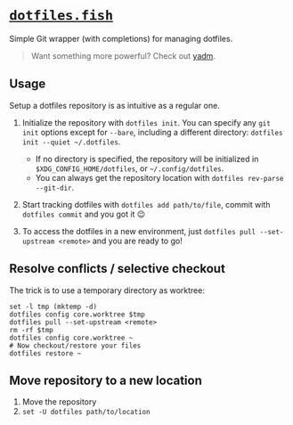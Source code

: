 # [`dotfiles.fish`](../.config/fish/functions/dotfiles.fish)

Simple Git wrapper (with completions) for managing dotfiles.

> Want something more powerful? Check out [yadm](https://github.com/TheLocehiliosan/yadm).

## Usage

Setup a dotfiles repository is as intuitive as a regular one.

1. Initialize the repository with `dotfiles init`. You can specify any `git init` options except for `--bare`, including a different directory: `dotfiles init --quiet ~/.dotfiles`.

   - If no directory is specified, the repository will be initialized in `$XDG_CONFIG_HOME/dotfiles`, or `~/.config/dotfiles`.
   - You can always get the repository location with `dotfiles rev-parse --git-dir`.

2. Start tracking dotfiles with `dotfiles add path/to/file`, commit with `dotfiles commit` and you got it 😉
3. To access the dotfiles in a new environment, just `dotfiles pull --set-upstream <remote>` and you are ready to go!

## Resolve conflicts / selective checkout

The trick is to use a temporary directory as worktree:

```fish
set -l tmp (mktemp -d)
dotfiles config core.worktree $tmp
dotfiles pull --set-upstream <remote>
rm -rf $tmp
dotfiles config core.worktree ~
# Now checkout/restore your files
dotfiles restore ~
```

## Move repository to a new location

1. Move the repository
2. `set -U dotfiles path/to/location`
